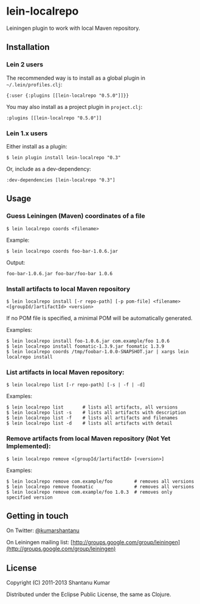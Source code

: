 # lein-localrepo

Leiningen plugin to work with local Maven repository.


## Installation

### Lein 2 users

The recommended way is to install as a global plugin in `~/.lein/profiles.clj`:

    {:user {:plugins [[lein-localrepo "0.5.0"]]}}

You may also install as a project plugin in `project.clj`:

    :plugins [[lein-localrepo "0.5.0"]]


### Lein 1.x users

Either install as a plugin:

    $ lein plugin install lein-localrepo "0.3"

Or, include as a dev-dependency:

    :dev-dependencies [lein-localrepo "0.3"]


## Usage

### Guess Leiningen (Maven) coordinates of a file

    $ lein localrepo coords <filename>

Example:

    $ lein localrepo coords foo-bar-1.0.6.jar

Output:

    foo-bar-1.0.6.jar foo-bar/foo-bar 1.0.6


### Install artifacts to local Maven repository

    $ lein localrepo install [-r repo-path] [-p pom-file] <filename> <[groupId/]artifactId> <version>

If no POM file is specified, a minimal POM will be automatically generated.

Examples:

    $ lein localrepo install foo-1.0.6.jar com.example/foo 1.0.6
    $ lein localrepo install foomatic-1.3.9.jar foomatic 1.3.9
    $ lein localrepo coords /tmp/foobar-1.0.0-SNAPSHOT.jar | xargs lein localrepo install


### List artifacts in local Maven repository:

    $ lein localrepo list [-r repo-path] [-s | -f | -d]

Examples:

    $ lein localrepo list       # lists all artifacts, all versions
    $ lein localrepo list -s    # lists all artifacts with description
    $ lein localrepo list -f    # lists all artifacts and filenames
    $ lein localrepo list -d    # lists all artifacts with detail


### Remove artifacts from local Maven repository (Not Yet Implemented):

    $ lein localrepo remove <[groupId/]artifactId> [<version>]

Examples:

    $ lein localrepo remove com.example/foo        # removes all versions
    $ lein localrepo remove foomatic               # removes all versions
    $ lein localrepo remove com.example/foo 1.0.3  # removes only specified version


## Getting in touch

On Twitter: [@kumarshantanu](http://twitter.com/kumarshantanu)

On Leiningen mailing list: [http://groups.google.com/group/leiningen](http://groups.google.com/group/leiningen)


## License

Copyright (C) 2011-2013 Shantanu Kumar

Distributed under the Eclipse Public License, the same as Clojure.
